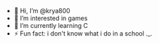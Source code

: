 - 👋 Hi, I’m @krya800
- 👀 I’m interested in games
- 🌱 I’m currently learning C
- ⚡ Fun fact: i don't know what i do in a school ._.

<!---
krya800/krya800 is a ✨ special ✨ repository because its `README.md` (this file) appears on your GitHub profile.
You can click the Preview link to take a look at your changes.
--->
